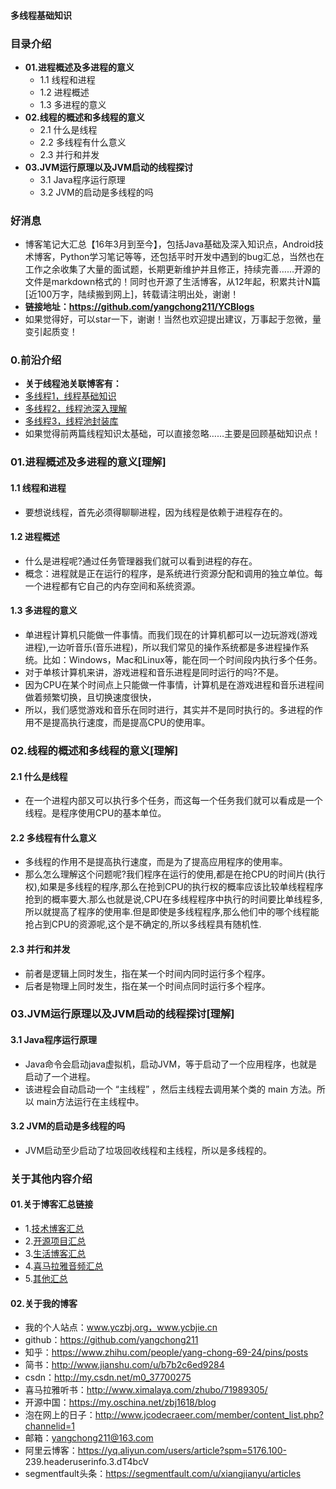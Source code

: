 #### 多线程基础知识
### 目录介绍
- **01.进程概述及多进程的意义**
    * 1.1 线程和进程
    * 1.2 进程概述
    * 1.3 多进程的意义
- **02.线程的概述和多线程的意义**
    * 2.1 什么是线程
    * 2.2 多线程有什么意义
    * 2.3 并行和并发
- **03.JVM运行原理以及JVM启动的线程探讨**
    * 3.1 Java程序运行原理
    * 3.2 JVM的启动是多线程的吗



### 好消息
- 博客笔记大汇总【16年3月到至今】，包括Java基础及深入知识点，Android技术博客，Python学习笔记等等，还包括平时开发中遇到的bug汇总，当然也在工作之余收集了大量的面试题，长期更新维护并且修正，持续完善……开源的文件是markdown格式的！同时也开源了生活博客，从12年起，积累共计N篇[近100万字，陆续搬到网上]，转载请注明出处，谢谢！
- **链接地址：https://github.com/yangchong211/YCBlogs**
- 如果觉得好，可以star一下，谢谢！当然也欢迎提出建议，万事起于忽微，量变引起质变！





### 0.前沿介绍
- **关于线程池关联博客有：**
- [多线程1，线程基础知识](http://www.jcodecraeer.com/plus/view.php?aid=9597)
- [多线程2，线程池深入理解](http://www.jcodecraeer.com/plus/view.php?aid=9604)
- [多线程3，线程池封装库](https://blog.csdn.net/m0_37700275/article/details/79979097)
- 如果觉得前两篇线程知识太基础，可以直接忽略……主要是回顾基础知识点！




### 01.进程概述及多进程的意义[理解]
#### 1.1 线程和进程
- 要想说线程，首先必须得聊聊进程，因为线程是依赖于进程存在的。



#### 1.2 进程概述
- 什么是进程呢?通过任务管理器我们就可以看到进程的存在。
- 概念：进程就是正在运行的程序，是系统进行资源分配和调用的独立单位。每一个进程都有它自己的内存空间和系统资源。



#### 1.3 多进程的意义
- 单进程计算机只能做一件事情。而我们现在的计算机都可以一边玩游戏(游戏进程),一边听音乐(音乐进程)，所以我们常见的操作系统都是多进程操作系统。比如：Windows，Mac和Linux等，能在同一个时间段内执行多个任务。
- 对于单核计算机来讲，游戏进程和音乐进程是同时运行的吗?不是。
- 因为CPU在某个时间点上只能做一件事情，计算机是在游戏进程和音乐进程间做着频繁切换，且切换速度很快，
- 所以，我们感觉游戏和音乐在同时进行，其实并不是同时执行的。多进程的作用不是提高执行速度，而是提高CPU的使用率。



### 02.线程的概述和多线程的意义[理解]
#### 2.1 什么是线程
- 在一个进程内部又可以执行多个任务，而这每一个任务我们就可以看成是一个线程。是程序使用CPU的基本单位。



#### 2.2 多线程有什么意义
- 多线程的作用不是提高执行速度，而是为了提高应用程序的使用率。
- 那么怎么理解这个问题呢?我们程序在运行的使用,都是在抢CPU的时间片(执行权),如果是多线程的程序,那么在抢到CPU的执行权的概率应该比较单线程程序抢到的概率要大.那么也就是说,CPU在多线程程序中执行的时间要比单线程多,所以就提高了程序的使用率.但是即使是多线程程序,那么他们中的哪个线程能抢占到CPU的资源呢,这个是不确定的,所以多线程具有随机性.



#### 2.3 并行和并发
- 前者是逻辑上同时发生，指在某一个时间内同时运行多个程序。
- 后者是物理上同时发生，指在某一个时间点同时运行多个程序。



### 03.JVM运行原理以及JVM启动的线程探讨[理解]
#### 3.1 Java程序运行原理
- Java命令会启动java虚拟机，启动JVM，等于启动了一个应用程序，也就是启动了一个进程。
- 该进程会自动启动一个 “主线程” ，然后主线程去调用某个类的 main 方法。所以 main方法运行在主线程中。



#### 3.2 JVM的启动是多线程的吗
- JVM启动至少启动了垃圾回收线程和主线程，所以是多线程的。




### 关于其他内容介绍
#### 01.关于博客汇总链接
- 1.[技术博客汇总](https://www.jianshu.com/p/614cb839182c)
- 2.[开源项目汇总](https://blog.csdn.net/m0_37700275/article/details/80863574)
- 3.[生活博客汇总](https://blog.csdn.net/m0_37700275/article/details/79832978)
- 4.[喜马拉雅音频汇总](https://www.jianshu.com/p/f665de16d1eb)
- 5.[其他汇总](https://www.jianshu.com/p/53017c3fc75d)



#### 02.关于我的博客
- 我的个人站点：www.yczbj.org，www.ycbjie.cn
- github：https://github.com/yangchong211
- 知乎：https://www.zhihu.com/people/yang-chong-69-24/pins/posts
- 简书：http://www.jianshu.com/u/b7b2c6ed9284
- csdn：http://my.csdn.net/m0_37700275
- 喜马拉雅听书：http://www.ximalaya.com/zhubo/71989305/
- 开源中国：https://my.oschina.net/zbj1618/blog
- 泡在网上的日子：http://www.jcodecraeer.com/member/content_list.php?channelid=1
- 邮箱：yangchong211@163.com
- 阿里云博客：https://yq.aliyun.com/users/article?spm=5176.100- 239.headeruserinfo.3.dT4bcV
- segmentfault头条：https://segmentfault.com/u/xiangjianyu/articles
